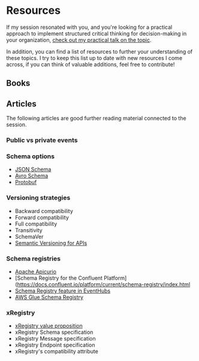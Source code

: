 # Resources

If my session resonated with you, and you're looking for a practical approach to implement structured critical thinking for decision-making in your organization, [check out my practical talk on the topic](https://youtu.be/fxB2aMKcZDw?si=u-Ke1DbZ1lhbmJjW).

In addition, you can find a list of resources to further your understanding of these topics. I try to keep this list up to date with new resources I come across, if you can think of valuable additions, feel free to contribute!

## Books

## Articles

The following articles are good further reading material connected to the session.

### Public vs private events


### Schema options

- [JSON Schema](https://json-schema.org/)
- [Avro Schema](https://avro.apache.org/docs/1.12.0/specification/)
- [Protobuf](https://protobuf.dev/overview/)

### Versioning strategies

- Backward compatibility
- Forward compatibility
- Full compatibility
- Transitivity
- SchemaVer
- [Semantic Versioning for APIs](https://semver.org/)

### Schema registries

- [Apache Apicurio]()
- [Schema Registry for the Confluent Platform](https://docs.confluent.io/platform/current/schema-registry/index.html
- [Schema Registry feature in EventHubs]()
- [AWS Glue Schema Registry](https://docs.confluent.io/platform/current/schema-registry/index.html)

### xRegistry

- [xRegistry value proposition]()
- xRegistry Schema specification
- xRegistry Message specification
- xRegistry Endpoint specification
- xRegistry's compatibility attribute
